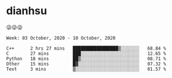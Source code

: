 
# dianhsu

:stuck_out_tongue_winking_eye::stuck_out_tongue_winking_eye::stuck_out_tongue_winking_eye:

<!--START_SECTION:waka-->
```text
Week: 03 October, 2020 - 10 October, 2020

C++      2 hrs 27 mins   █████████████████▒░░░░░░░   68.84 % 
C        27 mins         ███░░░░░░░░░░░░░░░░░░░░░░   12.65 % 
Python   18 mins         ██▒░░░░░░░░░░░░░░░░░░░░░░   08.71 % 
Other    15 mins         █▓░░░░░░░░░░░░░░░░░░░░░░░   07.32 % 
Text     3 mins          ▒░░░░░░░░░░░░░░░░░░░░░░░░   01.57 % 
```
<!--END_SECTION:waka-->
